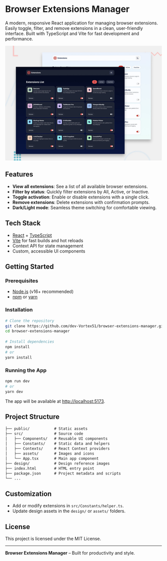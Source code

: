 # Browser Extensions Manager

A modern, responsive React application for managing browser extensions. Easily toggle, filter, and remove extensions in a clean, user-friendly interface. Built with TypeScript and Vite for fast development and performance.

![Preview](preview.jpg)

## Features

- **View all extensions**: See a list of all available browser extensions.
- **Filter by status**: Quickly filter extensions by All, Active, or Inactive.
- **Toggle activation**: Enable or disable extensions with a single click.
- **Remove extensions**: Delete extensions with confirmation prompts.
- **Dark/Light mode**: Seamless theme switching for comfortable viewing.

## Tech Stack

- [React](https://react.dev/) + [TypeScript](https://www.typescriptlang.org/)
- [Vite](https://vitejs.dev/) for fast builds and hot reloads
- Context API for state management
- Custom, accessible UI components

## Getting Started

### Prerequisites

- [Node.js](https://nodejs.org/) (v16+ recommended)
- [npm](https://www.npmjs.com/) or [yarn](https://yarnpkg.com/)

### Installation

```bash
# Clone the repository
git clone https://github.com/dev-Vortex51/browser-extensions-manager.git
cd browser-extensions-manager

# Install dependencies
npm install
# or
yarn install
```

### Running the App

```bash
npm run dev
# or
yarn dev
```

The app will be available at [http://localhost:5173](http://localhost:5173).

## Project Structure

```
├── public/           # Static assets
├── src/              # Source code
│   ├── Components/   # Reusable UI components
│   ├── Constants/    # Static data and helpers
│   ├── Contexts/     # React Context providers
│   ├── assets/       # Images and icons
│   └── App.tsx       # Main app component
├── design/           # Design reference images
├── index.html        # HTML entry point
├── package.json      # Project metadata and scripts
└── ...
```

## Customization

- Add or modify extensions in `src/Constants/helper.ts`.
- Update design assets in the `design/` or `assets/` folders.

## License

This project is licensed under the MIT License.

---

**Browser Extensions Manager** – Built for productivity and style.
